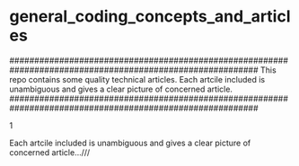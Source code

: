 # general_coding_concepts_and_articles

##########################################################################################################
This repo contains some quality technical articles.
Each artcile included is unambiguous and gives a clear picture of concerned article. 
##########################################################################################################

1

Each artcile included is unambiguous and gives a clear picture of concerned article...///


